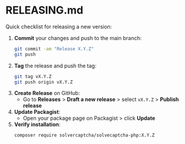 # RELEASING.md

Quick checklist for releasing a new version:

1. **Commit** your changes and push to the main branch:
   ```bash
   git commit -am "Release X.Y.Z"
   git push
   ```
2. **Tag** the release and push the tag:
   ```bash
   git tag vX.Y.Z
   git push origin vX.Y.Z
   ```
3. **Create Release** on GitHub:
   - Go to **Releases** > **Draft a new release** > select `vX.Y.Z` > **Publish release**
4. **Update Packagist**:
   - Open your package page on Packagist > click **Update**
5. **Verify installation**:
   ```bash
   composer require solvercaptcha/solvecaptcha-php:X.Y.Z
   ```

